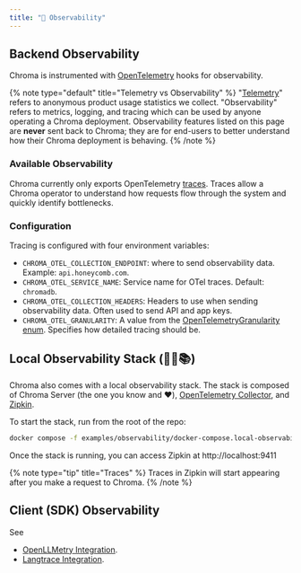 ```yaml
---
title: "👀 Observability"
---
```


## Backend Observability

Chroma is instrumented with [OpenTelemetry](https://opentelemetry.io/) hooks for observability.

{% note type="default" title="Telemetry vs Observability" %}
"[Telemetry](/telemetry)" refers to anonymous product usage statistics we collect. "Observability" refers to metrics, logging, and tracing which can be used by anyone operating a Chroma deployment. Observability features listed on this page are **never** sent back to Chroma; they are for end-users to better understand how their Chroma deployment is behaving.
{% /note %}

### Available Observability

Chroma currently only exports OpenTelemetry [traces](https://opentelemetry.io/docs/concepts/signals/traces/). Traces allow a Chroma operator to understand how requests flow through the system and quickly identify bottlenecks.

### Configuration

Tracing is configured with four environment variables:

- `CHROMA_OTEL_COLLECTION_ENDPOINT`: where to send observability data. Example: `api.honeycomb.com`.
- `CHROMA_OTEL_SERVICE_NAME`: Service name for OTel traces. Default: `chromadb`.
- `CHROMA_OTEL_COLLECTION_HEADERS`: Headers to use when sending observability data. Often used to send API and app keys.
- `CHROMA_OTEL_GRANULARITY`: A value from the [OpenTelemetryGranularity enum](https://github.com/chroma-core/chroma/tree/main/chromadb/telemetry/opentelemetry/__init__.py). Specifies how detailed tracing should be.

## Local Observability Stack (🐳👀📚)

Chroma also comes with a local observability stack. The stack is composed of Chroma Server (the one you know and ❤️), [OpenTelemetry Collector](https://github.com/open-telemetry/opentelemetry-collector), and [Zipkin](https://zipkin.io/).

To start the stack, run from the root of the repo:

```bash
docker compose -f examples/observability/docker-compose.local-observability.yml up --build -d
```

Once the stack is running, you can access Zipkin at http://localhost:9411

{% note type="tip" title="Traces" %}
Traces in Zipkin will start appearing after you make a request to Chroma.
{% /note %}

## Client (SDK) Observability

See 
- [OpenLLMetry Integration](/integrations/openllmetry).
- [Langtrace Integration](/integrations/langtrace).